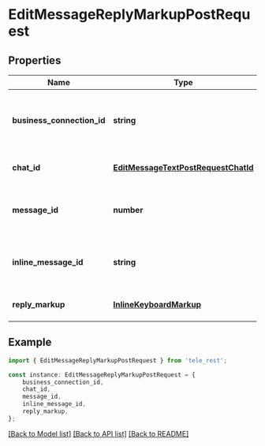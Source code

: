# EditMessageReplyMarkupPostRequest


## Properties

Name | Type | Description | Notes
------------ | ------------- | ------------- | -------------
**business_connection_id** | **string** | Unique identifier of the business connection on behalf of which the message to be edited was sent | [optional] [default to undefined]
**chat_id** | [**EditMessageTextPostRequestChatId**](EditMessageTextPostRequestChatId.md) |  | [optional] [default to undefined]
**message_id** | **number** | Required if *inline\\_message\\_id* is not specified. Identifier of the message to edit | [optional] [default to undefined]
**inline_message_id** | **string** | Required if *chat\\_id* and *message\\_id* are not specified. Identifier of the inline message | [optional] [default to undefined]
**reply_markup** | [**InlineKeyboardMarkup**](InlineKeyboardMarkup.md) |  | [optional] [default to undefined]

## Example

```typescript
import { EditMessageReplyMarkupPostRequest } from 'tele_rest';

const instance: EditMessageReplyMarkupPostRequest = {
    business_connection_id,
    chat_id,
    message_id,
    inline_message_id,
    reply_markup,
};
```

[[Back to Model list]](../README.md#documentation-for-models) [[Back to API list]](../README.md#documentation-for-api-endpoints) [[Back to README]](../README.md)
